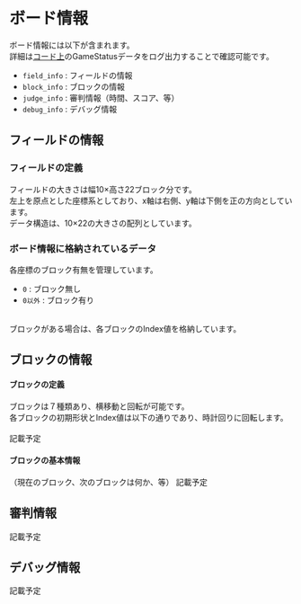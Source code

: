 # ボード情報

ボード情報には以下が含まれます。<br>
詳細は[コード上](../../../board_controller.py)のGameStatusデータをログ出力することで確認可能です。

* `field_info` : フィールドの情報
* `block_info` : ブロックの情報
* `judge_info` : 審判情報（時間、スコア、等）
* `debug_info` : デバッグ情報

## フィールドの情報

### フィールドの定義
フィールドの大きさは幅10×高さ22ブロック分です。<br>
左上を原点とした座標系としており、x軸は右側、y軸は下側を正の方向としています。<br>
データ構造は、10×22の大きさの配列としています。
<br>
### ボード情報に格納されているデータ

各座標のブロック有無を管理しています。
* `0` : ブロック無し
* `0以外` : ブロック有り
<br>
ブロックがある場合は、各ブロックのIndex値を格納しています。

## ブロックの情報

#### ブロックの定義
ブロックは７種類あり、横移動と回転が可能です。<br>
各ブロックの初期形状とIndex値は以下の通りであり、時計回りに回転します。<br>
<br>
記載予定

#### ブロックの基本情報


（現在のブロック、次のブロックは何か、等）
記載予定

## 審判情報

記載予定

## デバッグ情報

記載予定
